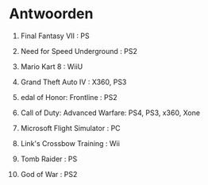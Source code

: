 # Antwoorden

1. Final Fantasy VII : PS
   
2. Need for Speed Underground : PS2
   
3. Mario Kart 8 : WiiU
   
4. Grand Theft Auto IV : X360, PS3
   
5. edal of Honor: Frontline : PS2
   
6. Call of Duty: Advanced Warfare: PS4, PS3, x360, Xone
   
7. Microsoft Flight Simulator : PC
   
8. Link's Crossbow Training : Wii
   
9. Tomb Raider : PS
    
10. God of War : PS2
















